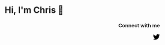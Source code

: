 <h1>Hi, I'm Chris 👋 </h1>

<h3 align="right">Connect with me</h3>
<a href="https://twitter.com/chrfreitas" target="_blank">
    <img align="right" src="https://github.com/chrfreitas/chrfreitas/blob/main/twitter.png" width="22px"  alt="twitter"/>
</a>
